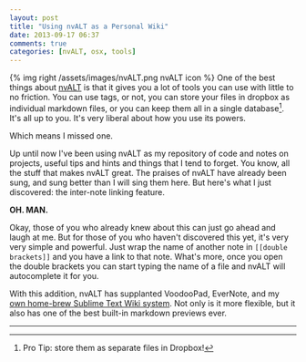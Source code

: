 ```yaml
---
layout: post
title: "Using nvALT as a Personal Wiki"
date: 2013-09-17 06:37
comments: true
categories: [nvALT, osx, tools]
---
```


{% img right /assets/images/nvALT.png nvALT icon %}
One of the best things about [nvALT](http://brettterpstra.com/projects/nvalt/) is that it gives you a lot of tools you can use with little to no friction. You can use tags, or not, you can store your files in dropbox as individual markdown files, or you can keep them all in a single database[^database]. It's all up to you. It's very liberal about how you use its powers.

Which means I missed one.

Up until now I've been using nvALT as my repository of code and notes on projects, useful tips and hints and things that I tend to forget. You know, all the stuff that makes nvALT great. The praises of nvALT have already been sung, and sung better than I will sing them here. But here's what I just discovered: the inter-note linking feature. 

**OH. MAN.**

Okay, those of you who already knew about this can just go ahead and laugh at me. But for those of you who haven't discovered this yet, it's very very simple and powerful. Just wrap the name of another note in `[[double brackets]]` and you have a link to that note. What's more, once you open the double brackets you can start typing the name of a file and nvALT will autocomplete it for you.

With this addition, nvALT has supplanted VoodooPad, EverNote, and my [own home-brew Sublime Text Wiki system](https://github.com/PogiNate/SublimeWiki). Not only is it more flexible, but it also has one of the best built-in markdown previews ever. 


---

[^database]:Pro Tip: store them as separate files in Dropbox!
